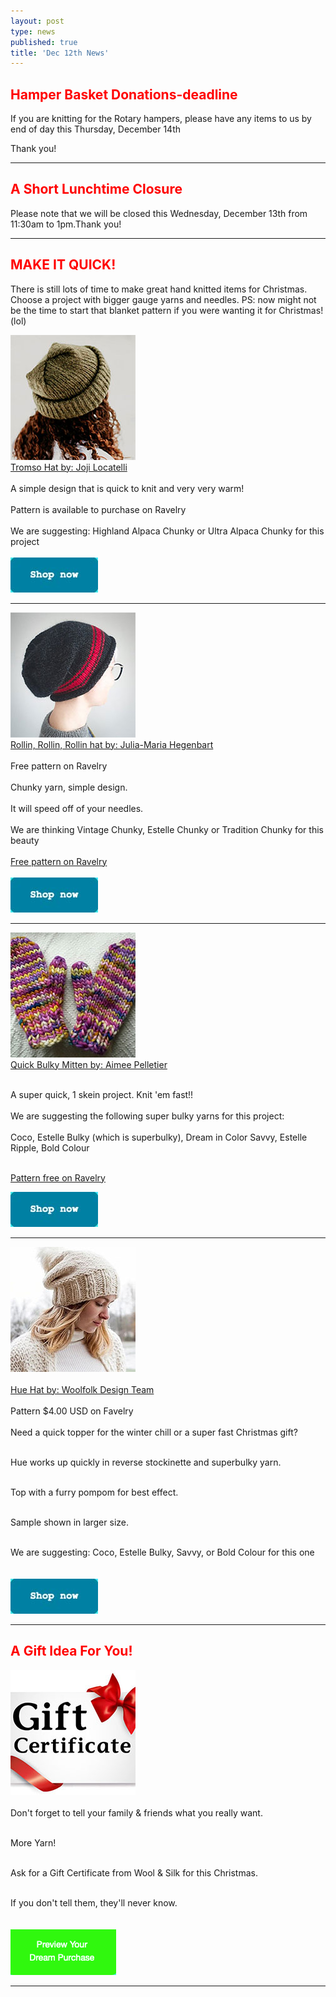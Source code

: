 ```yaml
---
layout: post
type: news
published: true
title: 'Dec 12th News'
---
```


<h2><font color="red">Hamper Basket Donations-deadline</font></h2>
<p>If you are knitting for the Rotary hampers, please have any items to us by end of day this Thursday, December 14th</p>
<p>Thank you!</p>
<hr />
<h2><font color="red">A Short Lunchtime Closure</font></h2>
<p>Please note that we will be closed this Wednesday, December 13th from 11:30am to 1pm.Thank you!</p>
<hr />
<h2><font color="red">MAKE IT QUICK!</font></h2>
<p>There is still lots of time to make great hand knitted items for Christmas. Choose a project with bigger gauge yarns and needles. PS: now might not be the time to start that blanket pattern if you were wanting it for Christmas! (lol)</p>

<p><a href="https://www.ravelry.com/patterns/library/troms-hat"><img src="/img/tromsohat.jpg"><br />
Tromso Hat by: Joji Locatelli</a><br />
<br />
A simple design that is quick to knit and very very warm!<br /><br />
Pattern is available to purchase on Ravelry<br /><br />
We are suggesting: Highland Alpaca Chunky or Ultra Alpaca Chunky for this project<br /><br />
<a href="https://www.woolandsilkcoshop.com/search?q=chunky"><img src="/img/btn_shop_now.jpg"></a> </p>
<hr />
<p><a href="https://www.ravelry.com/patterns/library/rollin-rollin-rollin"><img src="/img/rollinhat.jpg"><br />
Rollin, Rollin, Rollin hat by: Julia-Maria Hegenbart</a><br />
<br />
Free pattern on Ravelry <br /> <br />
Chunky yarn, simple design.<br /> <br />
It will speed off of your needles.<br /> <br />
We are thinking Vintage Chunky, Estelle Chunky or Tradition Chunky for this beauty<br /> <br />
<a href="https://www.ravelry.com/patterns/library/rollin-rollin-rollin">Free pattern on Ravelry</a><br /><br />
<a href="https://www.woolandsilkcoshop.com/search?q=chunky"><img src="/img/btn_shop_now.jpg"></a></p>
<hr />
<p><a href="https://www.ravelry.com/patterns/library/quick-bulky-mitten"><img src="/img/bulkymitten.jpg"><br />
Quick Bulky Mitten by: Aimee Pelletier</a><br /><br />

A super quick, 1 skein project. Knit 'em fast!!<br /><br />
We are suggesting the following super bulky yarns for this project:<br /><br />
Coco, Estelle Bulky (which is superbulky), Dream in Color Savvy, Estelle Ripple, Bold Colour<br /><br />

<a href="https://www.ravelry.com/patterns/library/quick-bulky-mitten">Pattern free on Ravelry</a>

<a href="https://www.woolandsilkcoshop.com/search?q=superbulky"><img src="/img/btn_shop_now.jpg"></a> </p>
<hr />
<p><a href="https://www.ravelry.com/patterns/library/hue-6"><img src="/img/huehat.jpg"><br /><br />
Hue Hat by: Woolfolk Design Team</a><br /><br />
Pattern $4.00 USD on Favelry<br /><br />
Need a quick topper for the winter chill or a super fast Christmas gift?<br /><br />

Hue works up quickly in reverse stockinette and superbulky yarn.<br /><br />

Top with a furry pompom for best effect.<br /><br />

Sample shown in larger size.<br /><br />

We are suggesting: Coco, Estelle Bulky, Savvy, or Bold Colour for this one<br /><br />
<br />
<a href="https://www.woolandsilkcoshop.com/search?q=superbulky"><img src="/img/btn_shop_now.jpg"></a> </p>

<hr />
<h2><font color="red">A Gift Idea For You!</font></h2>
<p><a href="https://www.woolandsilkcoshop.com/"><img src="/img/giftcert.jpg"></a><br /><br />
Don't forget to tell your family & friends what you really want.<br /><br />

More Yarn!<br /><br />

Ask for a Gift Certificate from Wool & Silk for this Christmas.<br /><br />

If you don't tell them, they'll never know.<br /><br />
<br />
<a href="https://www.woolandsilkcoshop.com/"><img src="/img/preview_btn.png"></a> </p>
<hr />
